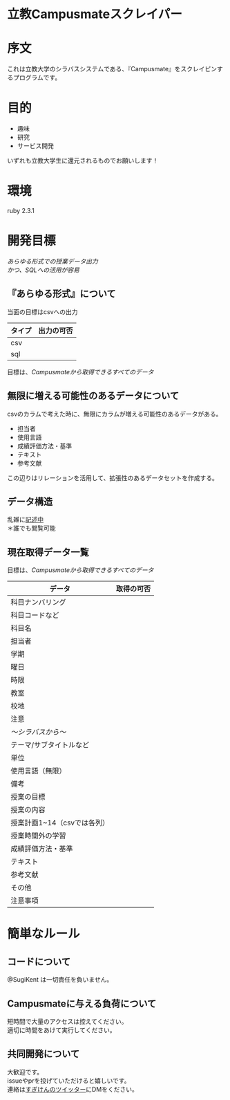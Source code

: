 # 立教Campusmateスクレイパー

# 序文
これは立教大学のシラバスシステムである、『Campusmate』をスクレイピンするプログラムです。

# 目的
* 趣味
* 研究
* サービス開発

いずれも立教大学生に還元されるものでお願いします！

# 環境
ruby 2.3.1

# 開発目標
*あらゆる形式での授業データ出力*  
*かつ、SQLへの活用が容易*

## 『あらゆる形式』について
当面の目標はcsvへの出力

タイプ  |  出力の可否
--|--
csv  |  
sql  |  

目標は、*Campusmateから取得できるすべてのデータ*

## 無限に増える可能性のあるデータについて
csvのカラムで考えた時に、無限にカラムが増える可能性のあるデータがある。

* 担当者
* 使用言語
* 成績評価方法・基準
* テキスト
* 参考文献

この辺りはリレーションを活用して、拡張性のあるデータセットを作成する。

## データ構造
乱雑に[記述中](https://docs.google.com/spreadsheets/d/14Qqk7SLZiByp_fc3WgghN-hCvnkBBRGw-pNGvHjaNVk/edit?usp=sharing)  
＊誰でも閲覧可能

## 現在取得データ一覧
目標は、*Campusmateから取得できるすべてのデータ*

データ  | 取得の可否
--|--
科目ナンバリング  |  
科目コードなど  |  
科目名  |  
担当者  |  
学期  |  
曜日  |  
時限  |  
教室  |  
校地  |  
注意  |  
*〜シラバスから〜*|
テーマ/サブタイトルなど  |  
単位  |  
使用言語（無限）  |  
備考  |  
授業の目標  |  
授業の内容  |  
授業計画1~14（csvでは各列）  |  
授業時間外の学習  |  
成績評価方法・基準  |  
テキスト |  
参考文献  |  
その他  |  
注意事項  |  

# 簡単なルール
## コードについて
@SugiKent は一切責任を負いません。

## Campusmateに与える負荷について
短時間で大量のアクセスは控えてください。  
適切に時間をあけて実行してください。

## 共同開発について
大歓迎です。  
issueやprを投げていただけると嬉しいです。  
連絡は[すぎけんのツイッター](https://twitter.com/sugiken_bike)にDMをください。
